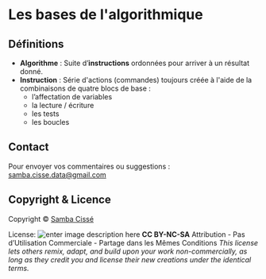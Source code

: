 # Les bases de l'algorithmique

## Définitions
- **Algorithme** : Suite d’**instructions** ordonnées pour arriver à un résultat donné.
- **Instruction** : Série d'actions (commandes) toujours créée à l'aide de la combinaisons de  quatre blocs de base :
	- l’affectation de variables
	- la lecture / écriture
	- les tests
	- les boucles











## Contact

Pour envoyer vos commentaires ou suggestions : samba.cisse.data@gmail.com

## Copyright & Licence

Copyright © [Samba Cissé](http://www.sambacisse.com)

License: 
![enter image description here](https://licensebuttons.net/l/by-nc-sa/3.0/88x31.png)
**CC BY-NC-SA**
Attribution - Pas d’Utilisation Commerciale - Partage dans les Mêmes Conditions
*This license lets others remix, adapt, and build upon your work non-commercially, as long as they credit you and license their new creations under the identical terms.*
<!--stackedit_data:
eyJoaXN0b3J5IjpbLTM4MTk5NDI0NCw2MDM3OTE5ODBdfQ==
-->
